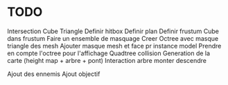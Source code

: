 # TODO

Intersection Cube Triangle
Definir hitbox
Definir plan
Definir frustum
Cube dans frustum
Faire un ensemble de masquage
Creer Octree avec masque triangle des mesh
Ajouter masque mesh et face pr instance model
Prendre en compte l'octree pour l'affichage
Quadtree collision
Generation de la carte (height map + arbre + pont)
Interaction arbre monter descendre

Ajout des ennemis
Ajout objectif
